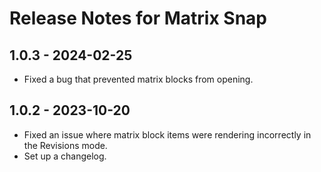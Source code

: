 # Release Notes for Matrix Snap

## 1.0.3 - 2024-02-25
- Fixed a bug that prevented matrix blocks from opening.

## 1.0.2 - 2023-10-20
- Fixed an issue where matrix block items were rendering incorrectly in the Revisions mode.
- Set up a changelog.

